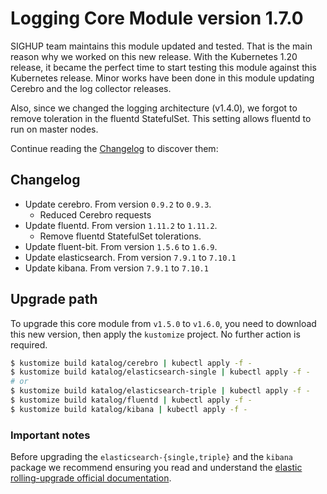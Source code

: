 # Logging Core Module version 1.7.0

SIGHUP team maintains this module updated and tested. That is the main reason why we worked on this new release.
With the Kubernetes 1.20 release, it became the perfect time to start testing this module against this Kubernetes
release. Minor works have been done in this module updating Cerebro and the log collector releases.

Also, since we changed the logging architecture (v1.4.0), we forgot to remove toleration in the fluentd
StatefulSet. This setting allows fluentd to run on master nodes.


Continue reading the [Changelog](#changelog) to discover them:

## Changelog

- Update cerebro. From version `0.9.2` to `0.9.3`.
  - Reduced Cerebro requests
- Update fluentd. From version `1.11.2` to `1.11.2`.
  - Remove fluentd StatefulSet tolerations.
- Update fluent-bit. From version `1.5.6` to `1.6.9`.
- Update elasticsearch. From version `7.9.1` to `7.10.1`
- Update kibana. From version `7.9.1` to `7.10.1`


## Upgrade path

To upgrade this core module from `v1.5.0` to `v1.6.0`, you need to download this new version, then apply the
`kustomize` project. No further action is required.

```bash
$ kustomize build katalog/cerebro | kubectl apply -f -
$ kustomize build katalog/elasticsearch-single | kubectl apply -f -
# or
$ kustomize build katalog/elasticsearch-triple | kubectl apply -f -
$ kustomize build katalog/fluentd | kubectl apply -f -
$ kustomize build katalog/kibana | kubectl apply -f -
```

### Important notes

Before upgrading the `elasticsearch-{single,triple}` and the `kibana` package we recommend ensuring you read and
understand the
[elastic rolling-upgrade official documentation](https://www.elastic.co/guide/en/elasticsearch/reference/7.10/rolling-upgrades.html).
